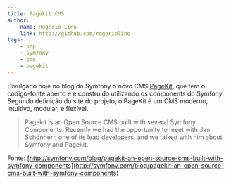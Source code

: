 ```yaml
---
title: Pagekit CMS
author:
    name: Rogério Lino
    link: http://github.com/rogeriolino
tags:
    - php
    - symfony
    - cms
    - pagekit
---
```


Divulgado hoje no blog do Symfony o novo CMS [PageKit](https://pagekit.com/), que tem o código-fonte aberto e é construído utilizando os components do Symfony. Segundo definição do site do projeto, o PageKit é um CMS moderno, intuitivo, modular, e flexível.

>Pagekit is an Open Source CMS built with several Symfony Components. Recently we had the opportunity to meet with Jan Schönherr, one of its lead developers, and we talked with him about Symfony and Pagekit.

Fonte: [http://symfony.com/blog/pagekit-an-open-source-cms-built-with-symfony-components](http://symfony.com/blog/pagekit-an-open-source-cms-built-with-symfony-components)
